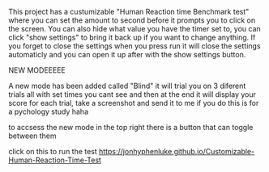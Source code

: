 This project has a custumizable "Human Reaction time Benchmark test" where you can set the amount to second before it prompts you to click on the screen. You can also hide what value you have the timer set to, you can click "show settings" to bring it back up if you want to change anything. If you forget to close the settings when you press run it will close the settings automaticly and you can open it up after with the show settings button.

  NEW MODEEEEE

  A new mode has been added called "Blind" it will trial you on 3 diferent trials all with set times you cant see and then at the end it will display your score for each trial, take a screenshot and send it to me if you do this is for a pychology study haha

  to accsess the new mode in the top right there is a button that can toggle between them

click on this to run the test
https://jonhyphenluke.github.io/Customizable-Human-Reaction-Time-Test
